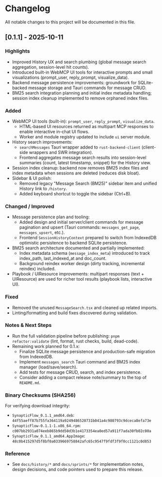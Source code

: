 # Changelog

All notable changes to this project will be documented in this file.

## [0.1.1] - 2025-10-11

### Highlights

- Improved History UX and search plumbing (global message search aggregation, session-level hit counts).
- Introduced built-in WebMCP UI tools for interactive prompts and small visualizations (prompt_user, reply_prompt, visualize_data).
- Backend message persistence improvements: groundwork for SQLite-backed message storage and Tauri commands for message CRUD.
- BM25 search integration planning and initial index metadata handling; session index cleanup implemented to remove orphaned index files.

### Added

- WebMCP UI tools (built-in): `prompt_user`, `reply_prompt`, `visualize_data`.
  - HTML-based UI resources returned as multipart MCP responses to enable interactive in-chat UI flows.
  - Worker and module registry updated to include `ui` server module.
- History search improvements:
  - `searchMessages` Tauri wrapper added to `rust-backend-client` (client-side wrappers and SWR integration).
  - Frontend aggregates message search results into session-level summaries (count, latest timestamp, snippet) for the History view.
- Session index cleanup: backend now removes BM25 index files and index metadata when sessions are deleted (reduces disk bloat).
- Sidebar & UI polish:
  - Removed legacy "Message Search (BM25)" sidebar item and unified History link to `/history`.
  - Added keyboard shortcut to toggle the sidebar (Ctrl+B).

### Changed / Improved

- Message persistence plan and tooling:
  - Added design and initial server/client commands for message pagination and upsert (Tauri commands: `messages_get_page`, `messages_upsert`, etc.).
  - Frontend `SessionHistoryContext` prepared to switch from IndexedDB optimistic persistence to backend SQLite persistence.
- BM25 search architecture documented and partially implemented:
  - Index metadata schema (`message_index_meta`) introduced to track index_path, last_indexed_at and doc_count.
  - Background reindex worker design (dirty tracking, incremental reindex) included.
- Playbook / UIResource improvements: multipart responses (text + UIResource) are used for richer tool results (playbook lists, interactive UI).

### Fixed

- Removed the unused `MessageSearch.tsx` and cleaned up related imports.
- Linting/formatting and build fixes discovered during validation.

### Notes & Next Steps

- Run the full validation pipeline before publishing: `pnpm refactor:validate` (lint, format, rust checks, build, dead-code).
- Remaining work planned for 0.1.x:
  - Finalize SQLite message persistence and production-safe migration from IndexedDB.
  - Implement `messages_search` Tauri command and BM25 index manager (load/save/search).
  - Add tests for message CRUD, search, and index persistence.
  - Consider adding a compact release note/summary to the top of `README.md`.

### Binary Checksums (SHA256)

For verifying download integrity:

- `SynapticFlow_0.1.1_amd64.deb`: `44f55aeff87b755fa364119a9249486520731b041a4c980793c9dceca8efa73e`
- `SynapticFlow-0.1.1-1.x86_64.rpm`: `c007bb2931a074eeb865b9dd50d3b1e4173354ea0ed57a911f7ada30fb02c00a`
- `SynapticFlow_0.1.1_amd64.AppImage`: `48c0b415297d5f8bf0a0339669758842afc65c9547f9fdf3f9f0cc1121c0d853`

### Reference

- See `docs/history/*` and `docs/sprints/*` for implementation notes, design decisions, and code pointers used to prepare this release.
